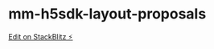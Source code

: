 # mm-h5sdk-layout-proposals

[Edit on StackBlitz ⚡️](https://stackblitz.com/edit/mm-h5sdk-layout-proposals)